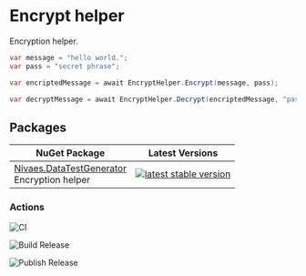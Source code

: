 # Encrypt helper

Encryption helper.

``` C#
var message = "hello world.";
var pass = "secret phrase";

var encriptedMessage = await EncryptHelper.Encrypt(message, pass);

var decryptMessage = await EncryptHelper.Decrypt(encriptedMessage, "pass");
```

## Packages

| NuGet Package | Latest Versions |
| --- | --- |
| [Nivaes.DataTestGenerator](https://www.nuget.org/packages/Nivaes.Encrypt) <br /> Encryption helper | [![latest stable version](https://img.shields.io/nuget/v/Nivaes.Encrypt.svg)](https://www.nuget.org/packages/Nivaes.Encrypt) |

### Actions

![CI](https://github.com/Nivaes/Nivaes.Encrypt/workflows/CI/badge.svg)

![Build Release](https://github.com/Nivaes/Nivaes.Encrypt/workflows/Build%20Release/badge.svg)

![Publish Release](https://github.com/Nivaes/Nivaes.Encrypt/workflows/Publish%20Release/badge.svg)

